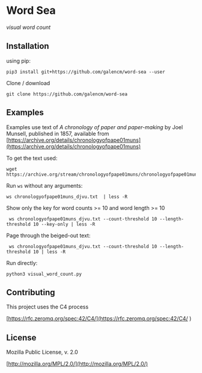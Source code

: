 # Word Sea

_visual word count_

## Installation

using pip:

```
pip3 install git+https://github.com/galencm/word-sea --user
```

Clone / download
```
git clone https://github.com/galencm/word-sea
```

## Examples
Examples use text of _A chronology of paper and paper-making_ by Joel Munsell, published in 1857, available from [https://archive.org/details/chronologyofpape01muns](https://archive.org/details/chronologyofpape01muns)

To get the text used:
```
wget https://archive.org/stream/chronologyofpape01muns/chronologyofpape01muns_djvu.txt
```

Run `ws` without any arguments:
```
ws chronologyofpape01muns_djvu.txt  | less -R
```

Show only the key for word counts >= 10 and word length >= 10
```
 ws chronologyofpape01muns_djvu.txt --count-threshold 10 --length-threshold 10 --key-only | less -R
```

Page through the beiged-out text:
```
 ws chronologyofpape01muns_djvu.txt --count-threshold 10 --length-threshold 10 | less -R
```

Run directly:
```
python3 visual_word_count.py
```

## Contributing
This project uses the C4 process

[https://rfc.zeromq.org/spec:42/C4/](https://rfc.zeromq.org/spec:42/C4/
)

## License
Mozilla Public License, v. 2.0

[http://mozilla.org/MPL/2.0/](http://mozilla.org/MPL/2.0/)